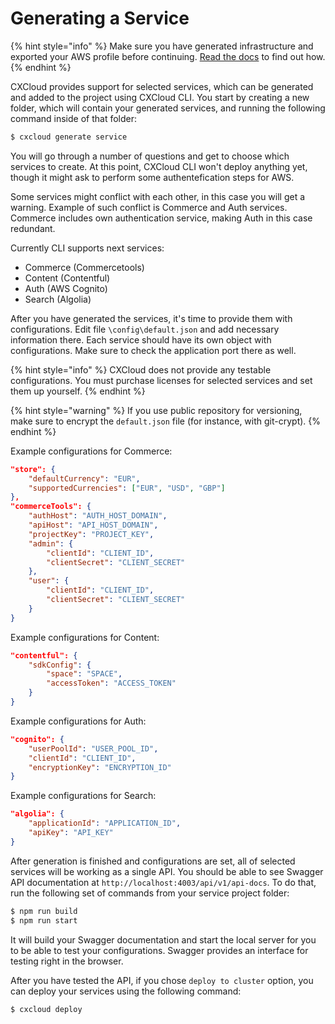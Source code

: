 # Generating a Service

{% hint style="info" %}
Make sure you have generated infrastructure and exported your AWS profile before continuing. [Read the docs](generating-infrastructure.md) to find out how.
{% endhint %}

CXCloud provides support for selected services, which can be generated and added to the project using CXCloud CLI. You start by creating a new folder, which will contain your generated services, and running the following command inside of that folder:

```bash
$ cxcloud generate service
```

You will go through a number of questions and get to choose which services to create. At this point, CXCloud CLI won't deploy anything yet, though it might ask to perform some authentefication steps for AWS.

Some services might conflict with each other, in this case you will get a warning. Example of such conflict is Commerce and Auth services. Commerce includes own authentication service, making Auth in this case redundant.

Currently CLI supports next services:

- Commerce (Commercetools)
- Content (Contentful)
- Auth (AWS Cognito)
- Search (Algolia)

After you have generated the services, it's time to provide them with configurations. Edit file `\config\default.json` and add necessary information there. Each service should have its own object with configurations. Make sure to check the application port there as well.

{% hint style="info" %}
CXCloud does not provide any testable configurations. You must purchase licenses for selected services and set them up yourself.
{% endhint %}

{% hint style="warning" %}
If you use public repository for versioning, make sure to encrypt the `default.json` file (for instance, with git-crypt).
{% endhint %}

Example configurations for Commerce:

```json
"store": {
    "defaultCurrency": "EUR",
    "supportedCurrencies": ["EUR", "USD", "GBP"]
},
"commerceTools": {
    "authHost": "AUTH_HOST_DOMAIN",
    "apiHost": "API_HOST_DOMAIN",
    "projectKey": "PROJECT_KEY",
    "admin": {
        "clientId": "CLIENT_ID",
        "clientSecret": "CLIENT_SECRET"
    },
    "user": {
        "clientId": "CLIENT_ID",
        "clientSecret": "CLIENT_SECRET"
    }
}
```

Example configurations for Content:

```json
"contentful": {
    "sdkConfig": {
        "space": "SPACE",
        "accessToken": "ACCESS_TOKEN"
    }
}
```

Example configurations for Auth:

```json
"cognito": {
    "userPoolId": "USER_POOL_ID",
    "clientId": "CLIENT_ID",
    "encryptionKey": "ENCRYPTION_ID"
}
```

Example configurations for Search:

```json
"algolia": {
    "applicationId": "APPLICATION_ID",
    "apiKey": "API_KEY"
}
```

After generation is finished and configurations are set, all of selected services will be working as a single API. You should be able to see Swagger API documentation at `http://localhost:4003/api/v1/api-docs`. To do that, run the following set of commands from your service project folder:

```bash
$ npm run build
$ npm run start
```

It will build your Swagger documentation and start the local server for you to be able to test your configurations. Swagger provides an interface for testing right in the browser.

After you have tested the API, if you chose `deploy to cluster` option, you can deploy your services using the following command:

```bash
$ cxcloud deploy
```
